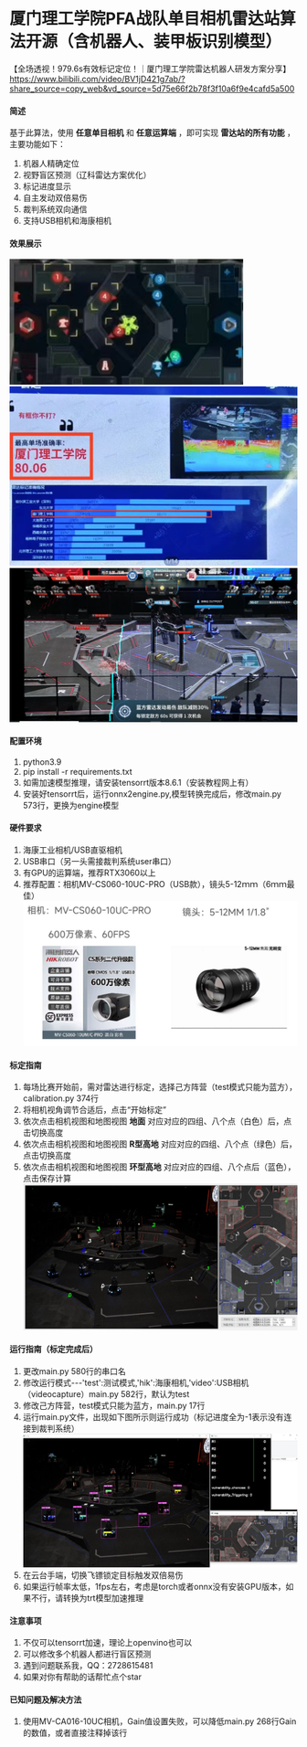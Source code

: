 # 厦门理工学院PFA战队单目相机雷达站算法开源（含机器人、装甲板识别模型）
【全场透视！979.6s有效标记定位！｜厦门理工学院雷达机器人研发方案分享】 https://www.bilibili.com/video/BV1jD421g7ab/?share_source=copy_web&vd_source=5d75e66f2b78f3f10a6f9e4cafd5a500
#### 简述

基于此算法，使用 **任意单目相机** 和 **任意运算端** ，即可实现 **雷达站的所有功能** ，主要功能如下：
1. 机器人精确定位
2. 视野盲区预测（辽科雷达方案优化）
3. 标记进度显示
4. 自主发动双倍易伤
5. 裁判系统双向通信
6. 支持USB相机和海康相机

#### 效果展示

![全场高亮](images/image4.jpg)
![南部雷达](images/image1.jpg)
![双倍易伤](images/image2.png)


#### 配置环境
1.  python3.9
2.  pip install -r requirements.txt 
3.  如需加速模型推理，请安装tensorrt版本8.6.1（安装教程网上有）
4.  安装好tensorrt后，运行onnx2engine.py,模型转换完成后，修改main.py 573行，更换为engine模型

#### 硬件要求
1. 海康工业相机/USB直驱相机
2. USB串口（另一头需接裁判系统user串口）
3. 有GPU的运算端，推荐RTX3060以上
4. 推荐配置：相机MV-CS060-10UC-PRO（USB款），镜头5-12ｍｍ（6ｍｍ最佳）
![输入图片说明](images/image6.JPG)


#### 标定指南
1. 每场比赛开始前，需对雷达进行标定，选择己方阵营（test模式只能为蓝方），calibration.py 374行
2. 将相机视角调节合适后，点击“开始标定”
3. 依次点击相机视图和地图视图 **地面** 对应对应的四组、八个点（白色）后，点击切换高度
4. 依次点击相机视图和地图视图 **R型高地** 对应对应的四组、八个点（绿色）后，点击切换高度
5. 依次点击相机视图和地图视图 **环型高地** 对应对应的四组、八个点后（蓝色），点击保存计算
![标定演示](images/calibration.JPG)


#### 运行指南（标定完成后）
1. 更改main.py 580行的串口名
2. 修改运行模式---'test':测试模式,'hik':海康相机,'video':USB相机（videocapture）main.py 582行，默认为test
3. 修改己方阵营，test模式只能为蓝方，main.py 17行
4. 运行main.py文件，出现如下图所示则运行成功（标记进度全为-1表示没有连接到裁判系统）
![运行图例](images/image3.JPG)
5. 在云台手端，切换飞镖锁定目标触发双倍易伤
6. 如果运行帧率太低，1fps左右，考虑是torch或者onnx没有安装GPU版本，如果不行，请转换为trt模型加速推理



#### 注意事项
1. 不仅可以tensorrt加速，理论上openvino也可以
2. 可以修改多个机器人都进行盲区预测
3. 遇到问题联系我，QQ：2728615481
4. 如果对你有帮助的话帮忙点个star

#### 已知问题及解决方法
1. 使用MV-CA016-10UC相机，Gain值设置失败，可以降低main.py 268行Gain的数值，或者直接注释掉该行


